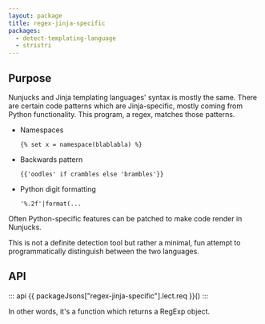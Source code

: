 ```yaml
---
layout: package
title: regex-jinja-specific
packages:
  - detect-templating-language
  - stristri
---
```


## Purpose

Nunjucks and Jinja templating languages' syntax is mostly the same. There are certain code patterns which are Jinja-specific, mostly coming from Python functionality. This program, a regex, matches those patterns.

- Namespaces

  `{% set x = namespace(blablabla) %}`

- Backwards pattern

  `{{'oodles' if crambles else 'brambles'}}`

- Python digit formatting

  `'%.2f'|format(...`

Often Python-specific features can be patched to make code render in Nunjucks. 

This is not a definite detection tool but rather a minimal, fun attempt to programmatically distinguish between the two languages.

## API

::: api
{{ packageJsons["regex-jinja-specific"].lect.req }}()
:::

In other words, it's a function which returns a RegExp object.
